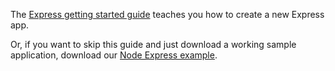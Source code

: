 The [Express getting started guide](https://expressjs.com/en/starter/installing.html) teaches you how to create a new Express app.

Or, if you want to skip this guide and just download a working sample application, download our [Node Express example](https://github.com/okta/samples-nodejs-express-4/tree/master/okta-hosted-login).

